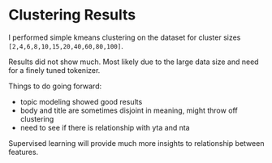 # Clustering Results

I performed simple kmeans clustering on the dataset for cluster sizes `[2,4,6,8,10,15,20,40,60,80,100]`.

Results did not show much. Most likely due to the large data size and need for a finely tuned tokenizer.

Things to do going forward:
- topic modeling showed good results
- body and title are sometimes disjoint in meaning, might throw off clustering
- need to see if there is relationship with yta and nta

Supervised learning will provide much more insights to relationship between features.
